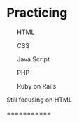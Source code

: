 <h1> Practicing </h1>
<ul> HTML </ul>
<ul> CSS </ul>
<ul> Java Script </ul>
<ul> PHP </ul>
<ul> Ruby on Rails </ul>

<p> Still focusing on HTML </p>
===========
